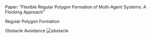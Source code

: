 Paper: "Flexible Regular Polygon Formation of Multi-Agent Systems: A Flocking Approach"

Regular Polygon Formation


Obstacle Avoidance
![obstacle](https://github.com/smmss/Regular-Polygon-Formation/assets/53211406/a9ad8e36-dac2-47e1-a73b-89683787e3b6)
